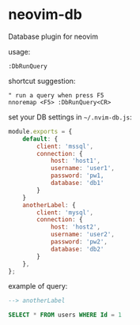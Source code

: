 # neovim-db
Database plugin for neovim

usage:

```vim
:DbRunQuery
```

shortcut suggestion:

```vim
" run a query when press F5
nnoremap <F5> :DbRunQuery<CR>
```


set your DB settings in `~/.nvim-db.js`:

```js
module.exports = {
    default: {
        client: 'mssql',
        connection: {
            host: 'host1',
            username: 'user1',
            password: 'pw1,
            database: 'db1'
        }
    }
    anotherLabel: {
        client: 'mysql',
        connection: {
            host: 'host2',
            username: 'user2',
            password: 'pw2',
            database: 'db2'
        }
    },
};
```

example of query:
```sql
--> anotherLabel

SELECT * FROM users WHERE Id = 1
```
